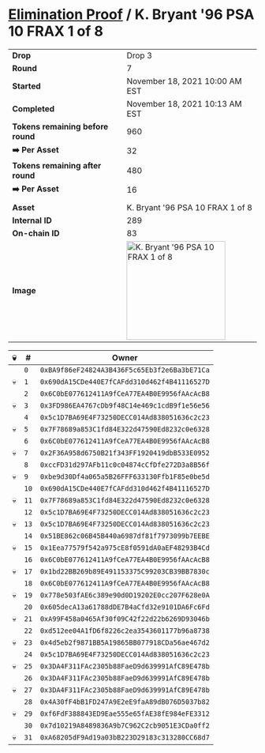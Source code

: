 # [Elimination Proof](./readme.md) / K. Bryant &#039;96 PSA 10 FRAX 1 of 8

|||
|---|---|
| **Drop** | Drop 3 |
| **Round** | 7 |
| **Started** | November 18, 2021 10:00 AM EST |
| **Completed** | November 18, 2021 10:13 AM EST |
| **Tokens remaining before round** | 960 |
| **➡️ Per Asset** | 32 |
| **Tokens remaining after round** | 480 |
| **➡️ Per Asset** | 16 |
| | |
| **Asset** | K. Bryant &#039;96 PSA 10 FRAX 1 of 8 |
| **Internal ID** | 289 |
| **On-chain ID** | 83 |
| **Image** | <img src="https://tcdn.blokpax.com/94d9199b-dab3-495b-abcc-63a37ff6b1d1/68a60d496bcdccd5855758a3adbcb8b3b6bb64c8f6e4c9940ba579f9f4cb8708.jpg" height="200" alt="K. Bryant &#039;96 PSA 10 FRAX 1 of 8" /> |


| 💀 | # | Owner |
| --- | --- | --- |
|  | `0` | `0xBA9f86eF24824A3B436F5c65Eb3f2e6Ba3bE71Ca` |
| 💀 | `1` | `0x690dA15CDe440E7fCAFdd310d462f4B41116527D` |
|  | `2` | `0x6C0bE077612411A9fCeA77EA4B0E9956fAAcAcB8` |
| 💀 | `3` | `0x3FD986EA4767cDb9f48C14e469c1cdB9f1e56e56` |
|  | `4` | `0x5c1D7BA69E4F73250DECC014Ad838051636c2c23` |
| 💀 | `5` | `0x7F78689a853C1fd84E322d47590Ed8232c0e6328` |
|  | `6` | `0x6C0bE077612411A9fCeA77EA4B0E9956fAAcAcB8` |
| 💀 | `7` | `0x2F36A958d6750B21f343FF1920419dbB533E0952` |
|  | `8` | `0xccFD31d297AFb11c0c04874cCfDfe272D3a8B56f` |
| 💀 | `9` | `0xbe9d30Df4a065a5B26FFF633130Ffb1F85e0be5d` |
|  | `10` | `0x690dA15CDe440E7fCAFdd310d462f4B41116527D` |
| 💀 | `11` | `0x7F78689a853C1fd84E322d47590Ed8232c0e6328` |
|  | `12` | `0x5c1D7BA69E4F73250DECC014Ad838051636c2c23` |
| 💀 | `13` | `0x5c1D7BA69E4F73250DECC014Ad838051636c2c23` |
|  | `14` | `0x51BE862c06B45B440a6987df81f7973099b7EEBE` |
| 💀 | `15` | `0x1Eea77579f542a975cE8f0591dA0aEF48293B4Cd` |
|  | `16` | `0x6C0bE077612411A9fCeA77EA4B0E9956fAAcAcB8` |
| 💀 | `17` | `0x1bd22BB269b89E491153375C99203CB39BB7830c` |
|  | `18` | `0x6C0bE077612411A9fCeA77EA4B0E9956fAAcAcB8` |
| 💀 | `19` | `0x778e503fAE6c389e90d0D19202E0cc207F628e0A` |
|  | `20` | `0x605decA13a61788dDE7B4aCfd32e9101DA6Fc6Fd` |
| 💀 | `21` | `0xA99F458a0465Af30f09C42f22d22b6269D93046b` |
|  | `22` | `0xd512ee04A1fD6f8226c2ea3543601177b96a8738` |
| 💀 | `23` | `0x4d5eb2f9871BB5A19865BB077918CDa56ae467d2` |
|  | `24` | `0x5c1D7BA69E4F73250DECC014Ad838051636c2c23` |
| 💀 | `25` | `0x3DA4F311FAc2305b88FaeD9d639991AfC89E478b` |
|  | `26` | `0x3DA4F311FAc2305b88FaeD9d639991AfC89E478b` |
| 💀 | `27` | `0x3DA4F311FAc2305b88FaeD9d639991AfC89E478b` |
|  | `28` | `0x4A30fF4bB1FD247A9E2eE9faA89dB076D5037b82` |
| 💀 | `29` | `0xf6FdF388843ED9Eae555e65fAE38fE984eFE3312` |
|  | `30` | `0x7d10219A8489836A9b7C962C2cb9051E3CDa0ff2` |
| 💀 | `31` | `0xA68205dF9Ad19a03bB223D29183c313280CC68d7` |
